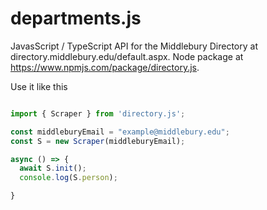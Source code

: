 # departments.js
JavasScript / TypeScript API for the Middlebury Directory at directory.middlebury.edu/default.aspx.
Node package at https://www.npmjs.com/package/directory.js.

Use it like this
```js

import { Scraper } from 'directory.js';

const middleburyEmail = "example@middlebury.edu";
const S = new Scraper(middleburyEmail);

async () => {
  await S.init();
  console.log(S.person);

}






```

